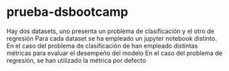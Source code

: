 # prueba-dsbootcamp
Hay dos datasets, uno presenta un problema de clasificación y el otro de regresión
Para cada dataset se ha empleado un jupyter notebook distinto.
En el caso del problema de clasificación de han empleado distintas métricas para evaluar el desempeño del modelo
En el caso del problema de regresión, se han utilizado la métrica por defecto
